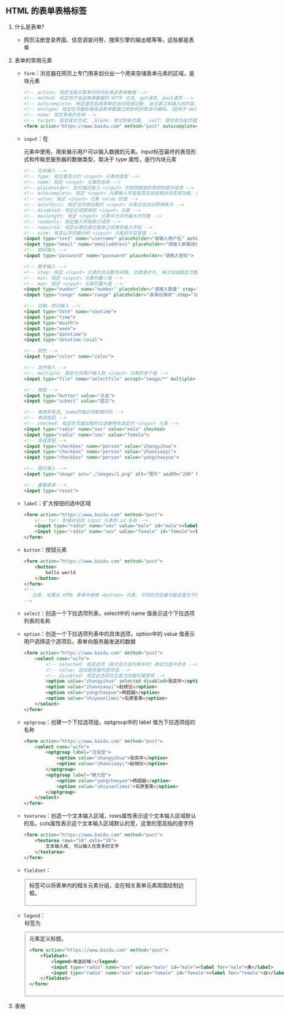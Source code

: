 ## HTML 的表单表格标签

1. 什么是表单?

   * 网页注册登录界面、信息调查问卷、搜索引擎的输出框等等，这些都是表单

2. 表单的常用元素

   * `form`：浏览器在网页上专门用来划分出一个用来存储表单元素的区域，是块元素

     ```html
     <!-- action: 规定当提交表单时向何处发送表单数据 -->
     <!-- method: 规定用于发送表单数据的 HTTP 方法, get请求, post请求 -->
     <!-- autocomplete: 规定是否启用表单的自动完成功能, 会记录之前输入的内容, off: 默认, 关闭, on: 开启 -->
     <!-- envtype: 规定在向服务器发送表单数据之前如何对其进行编码。（适用于 method="post" 的情况）, application/x-www-form-urlencoded: 默认。在发送前对所有字符进行编码（将空格转换为 "+" 符号，特殊字符转换为 ASCII HEX 值）, multipart/form-data: 不对字符编码。当使用有文件上传控件的表单时, 该值是必需的, text/plain: 将空格转换为 "+" 符号，但不编码特殊字符 -->
     <!-- name: 规定表单的名称 -->
     <!-- target: 规定提交方式, _blank: 提交到新页面, _self: 提交到当前页面 -->
     <form action="https://www.baidu.com" method="post" autocomplete="off" enctype="application/x-www-form-urlencoded" name="form" target="_blank"></form>
     ```

   * `input`：在 <form> 元素中使用，用来展示用户可以输入数据的元素。input标签最终的表现形式和传输至服务器的数据类型，取决于 type 属性，是行内块元素

     ```html
     <!-- 文本输入 -->
     <!-- type: 规定要显示的 <input> 元素的类型 -->
     <!-- name: 规定 <input> 元素的名称 -->
     <!-- placeholder: 定可描述输入 <input> 字段预期值的简短的提示信息 -->
     <!-- autocomplete: 规定 <input> 元素输入字段是否应该启用自动完成功能, on: 开启, off: 默认,关闭 -->
     <!-- value: 指定 <input> 元素 value 的值 -->
     <!-- autofocus: 规定当页面加载时 <input> 元素应该自动获得焦点 -->
     <!-- disabled: 规定应该禁用的 <input> 元素 -->
     <!-- maxlength: 规定 <input> 元素中允许的最大字符数 -->
     <!-- readonly: 规定输入字段是只读的 -->
     <!-- required: 规定必需在提交表单之前填写输入字段 -->
     <!-- size: 规定以字符数计的 <input> 元素的可见宽度 -->
     <input type="text" name="username" placeholder="请输入用户名" autocomplete="off" value="val" autofocus disabled maxlength="10" readonly required size="5">
     <input type="email" name="emailaddress" placeholder="请输入邮箱地址">
     <!-- 密码输入 -->
     <input type="password" name="password" placeholder="请输入密码">
     ```

     

     ```html
     <!-- 数字输入 -->
     <!-- step: 规定 <input> 元素的合法数字间隔, 也就是步长, 每次加减固定次数 -->
     <!-- min: 规定 <input> 元素的最小值 -->
     <!-- max: 规定 <input> 元素的最大值 -->
     <input type="number" name="number" placeholder="请输入数量" step="10" min="0" max="100" value="0">
     <input type="range" name="range" placeholder="请滑动滑块" step="10" min="0" max="100" value="0">
     ```

     

     ```html
     <!-- 日期、时间输入 -->
     <input type="date" name="nowtime">
     <input type="time">
     <input type="mouth">
     <input type="week">
     <input type="datetime">
     <input type="datetime-local">
     ```

     

     ```html
     <!-- 颜色 -->
     <input type="color" name="color">
     ```

     

     ```html
     <!-- 文件输入 -->
     <!-- multiple: 规定允许用户输入到 <input> 元素的多个值 -->
     <input type="file" name="selectfile" accept="image/*" multiple>
     ```

     

     ```html
     <!-- 按钮 -->
     <input type="button" value="点击">
     <input type="submit" value="提交">
     ```

     

     ```html
     <!-- 单选和多选, name的值必须是相同的 -->
     <!-- 单选按钮 -->
     <!-- checked: 规定在页面加载时应该被预先选定的 <input> 元素 -->
     <input type="radio" name="sex" value="male" checked>
     <input type="radio" name="sex" value="female">
     <!-- 多选按钮 -->
     <input type="checkbox" name="person" value="zhangyihua">
     <input type="checkbox" name="person" value="zhaoxiaoyi">
     <input type="checkbox" name="person" value="yangchaoyue">
     ```

     

     ```html
     <!-- 图片输入 -->
     <input type="image" src="./images/1.png" alt="图片" width="200" height="200">
     ```

     

     ```html
     <!-- 重置表单 -->
     <input type="reset">
     ```

   * `label`：扩大按钮的选中区域

     ```html
     <form action="https://www.baidu.com" method="post">
         <!-- for: 存储对应的 input 元素的 id 名称 -->
         <input type="radio" name="sex" value="male" id="male"><label for="male">男</label>
         <input type="radio" name="sex" value="female" id="female"><label for="female">女</label>
     </form>
     ```

   * `button`：按钮元素

     ```html
     <form action="https://www.baidu.com" method="post">
         <button>
             hello world
         </button>
     </form>
     <!-- 
     	注意: 如果在 HTML 表单中使用 <button> 元素, 不同的浏览器可能会提交不同的按钮值, 请使用 <input> 在 HTML 表单中创建按钮
     -->
     ```

   * `select`：创造一个下拉选项列表，select中的 name 值表示这个下拉选项列表的名称

   * `option`：创造一个下拉选项列表中的具体选项，option中的 value 值表示用户选择这个选项后，表单向服务器发送的数据

     ```html
     <form action="https://www.baidu.com" method="post">
         <select name="wife">
             <!-- selected: 规定选项（首次显示在列表中时）表现为选中状态 -->
             <!-- value: 送往服务器的选项值 -->
             <!-- disabled: 规定此选项应在首次加载时被禁用 -->
             <option value="zhangyihua" selected disabled>张奕华</option>
             <option value="zhaoxiaoyi">赵晓仪</option>
             <option value="yangchaoyue">杨超越</option>
             <option value="shiyuanlimei">石原里美</option>
         </select>
     </form>
     ```

   * `optgroup`：创建一个下拉选项组，optgroup中的 label 值为下拉选项组的名称

     ```html
     <form action="https://www.baidu.com" method="post">
         <select name="wife">
             <optgroup label="活泼型">
                 <option value="zhangyihua">张奕华</option>
                 <option value="zhaoxiaoyi">赵晓仪</option>
             </optgroup>
             <optgroup label="魅力型">
                 <option value="yangchaoyue">杨超越</option>
                 <option value="shiyuanlimei">石原里美</option>
             </optgroup>
         </select>
     </form>
     ```

   * `textarea`：创造一个文本输入区域，rows属性表示这个文本输入区域默认的高，cols属性表示这个文本输入区域默认的宽，这里的宽高指的是字符

     ```html
     <form action="https://www.baidu.com" method="post">
         <textarea rows="10" cols="10">
             文本输入框, 可以输入任意多的文字
         </textarea>
     </form>
     ```

   * `fieldset`：<fieldset> 标签可以将表单内的相关元素分组，会在相关表单元素周围绘制边框。

   * `legend`：<legend> 标签为 <fieldset> 元素定义标题。

     ```html
     <form action="https://www.baidu.com" method="post">
         <fieldset>
             <legend>单选区域:</legend>
             <input type="radio" name="sex" value="male" id="male"><label for="male">男</label>
             <input type="radio" name="sex" value="female" id="female"><label for="female">女</label>
         </fieldset>
     </form>
     ```

3. 表格

